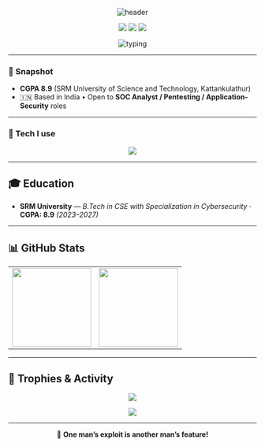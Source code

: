 <!-- ====== HERO BANNER ====== -->

<p align="center">
  <img src="https://capsule-render.vercel.app/api?type=blur&height=250&color=0:0a0a0a,5:1a2200,25:445500,50:4a6600,75:445500,95:1a2200,100:0a0a0a&text=Avinash%20Shankar&fontAlignY=40&fontColor=9fef00&desc=B.Tech%E2%80%83%7C%E2%80%83CSE%20-%20with%20Specialization%20in%20Cybersecurity&descAlignY=65&descColor=a6c000" alt="header"/> 
</p>

<!-- ====== QUICK LINKS ====== -->
<p align="center">
  <a href="mailto:97.vinash@gmail.com"><img src="https://img.shields.io/badge/Email-97.vinash%40gmail.com-0ea5e9?style=for-the-badge&logo=gmail&logoColor=white"/></a>
  <a href="https://www.linkedin.com/in/avinash-shankar-643809249/"><img src="https://img.shields.io/badge/LinkedIn-Avinash%20Shankar-0ea5e9?style=for-the-badge&logo=linkedin&logoColor=white"/></a>
  <a href="https://97-vinash.github.io/"><img src="https://img.shields.io/badge/Blog-97--vinash-0ea5e9?style=for-the-badge&logo=hashnode&logoColor=white"/></a>
</p>

<!-- ====== TERMINAL-TYPING EFFECT ====== -->
<p align="center">
  <img src="https://readme-typing-svg.demolab.com?font=Fira+Code&weight=600&size=22&pause=1200&color=9fef00&center=true&vCenter=true&width=940&lines=My+Area+of+Interests+%F0%9F%94%8D;Penetration+Testing+%7C+Programming;Exploit+Development+%7C+Reverse+Engineering" alt="typing"/>
</p>

---

### 🎯 Snapshot
- **CGPA 8.9** (SRM University of Science and Technology, Kattankulathur)    
- 🇮🇳 Based in India • Open to **SOC Analyst / Pentesting / Application-Security** roles

---

### 🧰 Tech I use
<p align="center">
  <img src="https://skillicons.dev/icons?i=c,cpp,bash,python,mysql,linux,git&perline=7" />
</p>

---

<!-- ## 🏗️ Projects (from my resume) -->



<!-- ## 💼 Experience -->



## 🎓 Education
- **SRM University** — *B.Tech in CSE with Specialization in Cybersecurity* · **CGPA: 8.9** *(2023–2027)*

---

<!-- ## 🏆 Achievements & Certifications --> 
<!-- - **Certs:** Oracle **1Z0-006**, Oracle **1Z0-922**, Microsoft **AZ-900**, **DP-900**, Cisco *Intro to Data Science*, Deloitte *Data Analytics Job Simulation*, **ICTIS 2025** presentation -->


## 📊 GitHub Stats
<table>
  <tr>
    <td>
      <img src="https://github-readme-stats.vercel.app/api?username=97-vinash&show_icons=true&theme=tokyonight&rank_icon=github&hide_title=true" height="160">
    </td>
    <td>
      <img src="https://streak-stats.demolab.com?user=97-vinash&theme=tokyonight" height="160">
    </td>
  </tr>
</table>

---

## 🏅 Trophies & Activity
<p align="center">
  <img src="https://github-profile-trophy.vercel.app/?username=97-vinash&theme=onestar&no-frame=true&row=1&column=7" />
</p>
<p align="center">
  <img src="https://github-readme-activity-graph.vercel.app/graph?username=97-vinash&theme=tokyo-night&radius=8" />
</p>

---

<p align="center">💬 <b>One man’s exploit is another man’s feature!</b>
